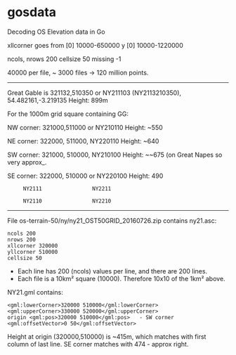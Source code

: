 # gosdata
Decoding OS Elevation data in Go

  xllcorner goes from [0] 10000-650000
  y                   [0] 10000-1220000

  ncols, nrows 200
  cellsize 50
  missing -1


40000 per file, ~ 3000 files -> 120 million points.

--------

Great Gable is  321132,510350 or NY211103 (NY2113210350), 54.482161,-3.219135
Height: 899m

For the 1000m grid square containing GG:

NW corner: 321000,511000 or NY210110
Height: ~550

NE corner: 322000, 511000, NY220110
Height: ~640

SW corner: 321000, 510000, NY210100
Height: ~~675 (on Great Napes so very approx_.

SE corner: 322000, 510000 or NY220100
Height: 490


         NY2111                NY2211
         
         NY2110                NY2210


-----------

File os-terrain-50/ny/ny21_OST50GRID_20160726.zip contains ny21.asc:

    ncols 200
    nrows 200
    xllcorner 320000
    yllcorner 510000
    cellsize 50

* Each line has 200 (ncols) values per line, and there are 200 lines.
* Each file is a 10km² square (10000). Therefore 10x10 of the 1km² above.


NY21.gml contains:

    <gml:lowerCorner>320000 510000</gml:lowerCorner>
    <gml:upperCorner>330000 520000</gml:upperCorner>
    origin <gml:pos>320000 510000</gml:pos>   - SW corner
    <gml:offsetVector>0 50</gml:offsetVector>

Height at origin (320000,510000) is ~415m, which matches with first column of last line. SE corner matches with 474 - approx right.

